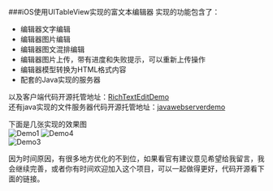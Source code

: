 ###iOS使用UITableView实现的富文本编辑器
实现的功能包含了：
- 编辑器文字编辑
- 编辑器图片编辑
- 编辑器图文混排编辑
- 编辑器图片上传，带有进度和失败提示，可以重新上传操作
- 编辑器模型转换为HTML格式内容
- 配套的Java实现的服务器

以及客户端代码开源托管地址：[RichTextEditDemo](http://git.oschina.net/dhar/iosdemos/tree/master/RichTextEditDemo)  
还有java实现的文件服务器代码开源托管地址：[javawebserverdemo](http://git.oschina.net/dhar/javawebdemo)  

下面是几张实现的效果图  
![Demo1](https://static.oschina.net/uploads/img/201707/24205815_bVa4.png "Demo1")
![Demo4](https://static.oschina.net/uploads/img/201707/27230228_sDyH.png "Demo4")  
![Demo3](https://static.oschina.net/uploads/img/201707/24205938_syUr.png "Demo3")  

因为时间原因，有很多地方优化的不到位，如果看官有建议意见希望给我留言，我会继续完善，或者你有时间欢迎加入这个项目，可以一起做得更好，代码开源看下面的链接。